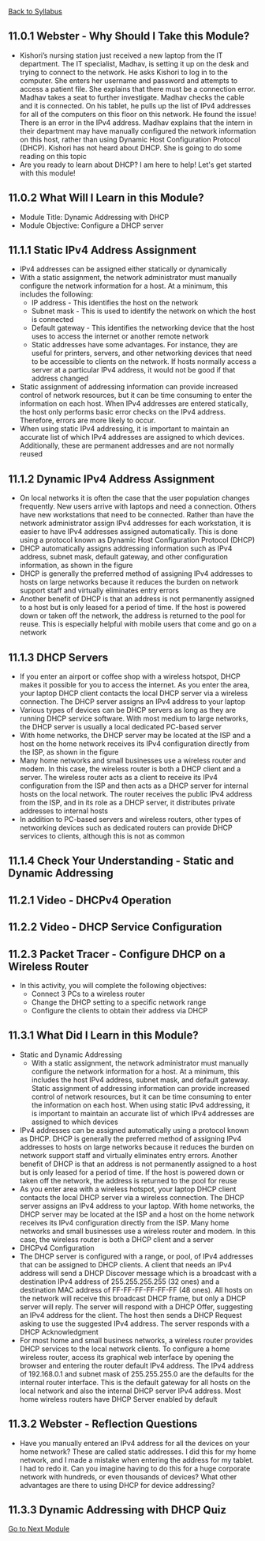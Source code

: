 [Back to Syllabus](./README.md#course-syllabus)

## 11.0.1 Webster - Why Should I Take this Module?

- Kishori’s nursing station just received a new laptop from the IT department. The IT specialist, Madhav, is setting it up on the desk and trying to connect to the network. He asks Kishori to log in to the computer. She enters her username and password and attempts to access a patient file. She explains that there must be a connection error. Madhav takes a seat to further investigate. Madhav checks the cable and it is connected. On his tablet, he pulls up the list of IPv4 addresses for all of the computers on this floor on this network. He found the issue! There is an error in the IPv4 address. Madhav explains that the intern in their department may have manually configured the network information on this host, rather than using Dynamic Host Configuration Protocol (DHCP). Kishori has not heard about DHCP. She is going to do some reading on this topic
- Are you ready to learn about DHCP? I am here to help! Let's get started with this module!

## 11.0.2 What Will I Learn in this Module?

- Module Title: Dynamic Addressing with DHCP
- Module Objective: Configure a DHCP server

## 11.1.1 Static IPv4 Address Assignment

- IPv4 addresses can be assigned either statically or dynamically
- With a static assignment, the network administrator must manually configure the network information for a host. At a minimum, this includes the following:
    - IP address - This identifies the host on the network
    - Subnet mask - This is used to identify the network on which the host is connected
    - Default gateway - This identifies the networking device that the host uses to access the internet or another remote network
    - Static addresses have some advantages. For instance, they are useful for printers, servers, and other networking devices that need to be accessible to clients on the network. If hosts normally access a server at a particular IPv4 address, it would not be good if that address changed
- Static assignment of addressing information can provide increased control of network resources, but it can be time consuming to enter the information on each host. When IPv4 addresses are entered statically, the host only performs basic error checks on the IPv4 address. Therefore, errors are more likely to occur.
- When using static IPv4 addressing, it is important to maintain an accurate list of which IPv4 addresses are assigned to which devices. Additionally, these are permanent addresses and are not normally reused

## 11.1.2 Dynamic IPv4 Address Assignment

- On local networks it is often the case that the user population changes frequently. New users arrive with laptops and need a connection. Others have new workstations that need to be connected. Rather than have the network administrator assign IPv4 addresses for each workstation, it is easier to have IPv4 addresses assigned automatically. This is done using a protocol known as Dynamic Host Configuration Protocol (DHCP)
- DHCP automatically assigns addressing information such as IPv4 address, subnet mask, default gateway, and other configuration information, as shown in the figure
- DHCP is generally the preferred method of assigning IPv4 addresses to hosts on large networks because it reduces the burden on network support staff and virtually eliminates entry errors
- Another benefit of DHCP is that an address is not permanently assigned to a host but is only leased for a period of time. If the host is powered down or taken off the network, the address is returned to the pool for reuse. This is especially helpful with mobile users that come and go on a network

## 11.1.3 DHCP Servers

- If you enter an airport or coffee shop with a wireless hotspot, DHCP makes it possible for you to access the internet. As you enter the area, your laptop DHCP client contacts the local DHCP server via a wireless connection. The DHCP server assigns an IPv4 address to your laptop
- Various types of devices can be DHCP servers as long as they are running DHCP service software. With most medium to large networks, the DHCP server is usually a local dedicated PC-based server
- With home networks, the DHCP server may be located at the ISP and a host on the home network receives its IPv4 configuration directly from the ISP, as shown in the figure
- Many home networks and small businesses use a wireless router and modem. In this case, the wireless router is both a DHCP client and a server. The wireless router acts as a client to receive its IPv4 configuration from the ISP and then acts as a DHCP server for internal hosts on the local network. The router receives the public IPv4 address from the ISP, and in its role as a DHCP server, it distributes private addresses to internal hosts
- In addition to PC-based servers and wireless routers, other types of networking devices such as dedicated routers can provide DHCP services to clients, although this is not as common

## 11.1.4 Check Your Understanding - Static and Dynamic Addressing

## 11.2.1 Video - DHCPv4 Operation

## 11.2.2 Video - DHCP Service Configuration

## 11.2.3 Packet Tracer - Configure DHCP on a Wireless Router

- In this activity, you will complete the following objectives:
    - Connect 3 PCs to a wireless router
    - Change the DHCP setting to a specific network range
    - Configure the clients to obtain their address via DHCP

## 11.3.1 What Did I Learn in this Module?

- Static and Dynamic Addressing
    - With a static assignment, the network administrator must manually configure the network information for a host. At a minimum, this includes the host IPv4 address, subnet mask, and default gateway. Static assignment of addressing information can provide increased control of network resources, but it can be time consuming to enter the information on each host. When using static IPv4 addressing, it is important to maintain an accurate list of which IPv4 addresses are assigned to which devices
- IPv4 addresses can be assigned automatically using a protocol known as DHCP. DHCP is generally the preferred method of assigning IPv4 addresses to hosts on large networks because it reduces the burden on network support staff and virtually eliminates entry errors. Another benefit of DHCP is that an address is not permanently assigned to a host but is only leased for a period of time. If the host is powered down or taken off the network, the address is returned to the pool for reuse
- As you enter area with a wireless hotspot, your laptop DHCP client contacts the local DHCP server via a wireless connection. The DHCP server assigns an IPv4 address to your laptop. With home networks, the DHCP server may be located at the ISP and a host on the home network receives its IPv4 configuration directly from the ISP. Many home networks and small businesses use a wireless router and modem. In this case, the wireless router is both a DHCP client and a server
- DHCPv4 Configuration
- The DHCP server is configured with a range, or pool, of IPv4 addresses that can be assigned to DHCP clients. A client that needs an IPv4 address will send a DHCP Discover message which is a broadcast with a destination IPv4 address of 255.255.255.255 (32 ones) and a destination MAC address of FF-FF-FF-FF-FF-FF (48 ones). All hosts on the network will receive this broadcast DHCP frame, but only a DHCP server will reply. The server will respond with a DHCP Offer, suggesting an IPv4 address for the client. The host then sends a DHCP Request asking to use the suggested IPv4 address. The server responds with a DHCP Acknowledgment
- For most home and small business networks, a wireless router provides DHCP services to the local network clients. To configure a home wireless router, access its graphical web interface by opening the browser and entering the router default IPv4 address. The IPv4 address of 192.168.0.1 and subnet mask of 255.255.255.0 are the defaults for the internal router interface. This is the default gateway for all hosts on the local network and also the internal DHCP server IPv4 address. Most home wireless routers have DHCP Server enabled by default

## 11.3.2 Webster - Reflection Questions

- Have you manually entered an IPv4 address for all the devices on your home network? These are called static addresses. I did this for my home network, and I made a mistake when entering the address for my tablet. I had to redo it. Can you imagine having to do this for a huge corporate network with hundreds, or even thousands of devices? What other advantages are there to using DHCP for device addressing?

## 11.3.3 Dynamic Addressing with DHCP Quiz

[Go to Next Module](./12_Gateway_to_Other_Networks.md)